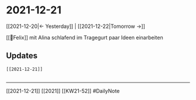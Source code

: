 # 2021-12-21
[[2021-12-20|<- Yesterday]] | [[2021-12-22|Tomorrow ->]] 

[[🐨Felix]] mit Alina schlafend im Tragegurt paar Ideen einarbeiten

## Updates
```query 
[[2021-12-21]]
```
##
---
[[2021-12-21]]
[[2021]] [[KW21-52]] 
#DailyNote